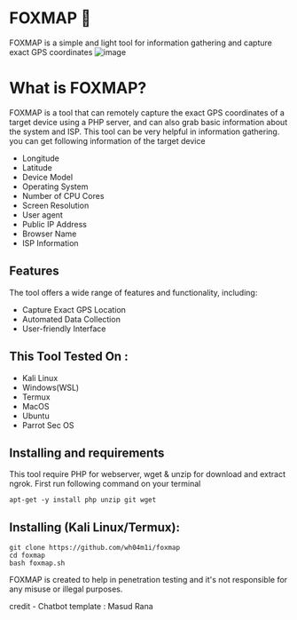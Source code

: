 # FOXMAP 🐶
FOXMAP is a simple and light tool for information gathering and capture exact GPS coordinates
![image](https://cdn.discordapp.com/attachments/1065453767308365914/1249225889288421386/IMG-20240609-WA0002.jpg?ex=666687c5&is=66653645&hm=58255aa8f34823b56328b65e870a2ff72fa46afaa23ea5cc065f6876cb238f7b&)

# What is FOXMAP?
<p>FOXMAP is a tool that can remotely capture the exact GPS coordinates of a target device using a PHP server, and can also grab basic information about the system and ISP. This tool can be very helpful in information gathering. you can get following information of the target device</p>
<ul>
  <li>Longitude</li>
  <li>Latitude</li>
  <li>Device Model</li>
  <li>Operating System</li>
  <li>Number of CPU Cores</li>
  <li>Screen Resolution</li>
  <li>User agent</li>
  <li>Public IP Address</li>
  <li>Browser Name</li>
  <li>ISP Information</li>
</ul>

## Features
  <p>The tool offers a wide range of features and functionality, including:</p>
    <ul>
  <li>Capture Exact GPS Location</li>
  <li>Automated Data Collection</li>
   <li>User-friendly Interface</li>
</ul>

## This Tool Tested On :
<ul>
  <li>Kali Linux</li>
  <li>Windows(WSL)</li>
  <li>Termux</li>
  <li>MacOS</li>
  <li>Ubuntu</li>
  <li>Parrot Sec OS</li>
</ul>

## Installing and requirements
<p>This tool require PHP for webserver, wget & unzip for download and extract ngrok. First run following command on your terminal</p>

```
apt-get -y install php unzip git wget
```

## Installing (Kali Linux/Termux):

```
git clone https://github.com/wh04m1i/foxmap
cd foxmap
bash foxmap.sh
```

<p>FOXMAP is created to help in penetration testing and it's not responsible for any misuse or illegal purposes.</p>
credit - Chatbot template : Masud Rana
